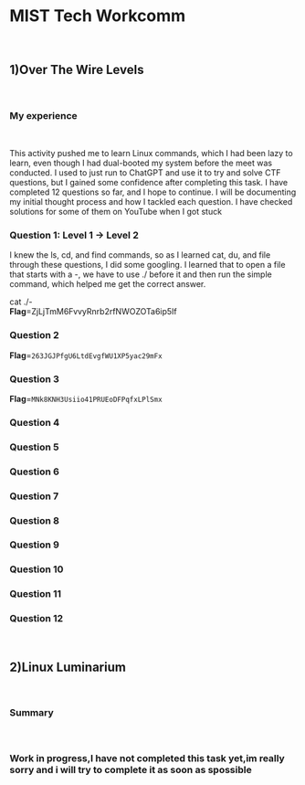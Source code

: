 <h1>MIST Tech Workcomm</h1>
<br>
<h2>1)Over The Wire Levels </h2>
<br>
<h3>My experience</h3>
<br>
<p>This activity pushed me to learn Linux commands, which I had been lazy to learn, even though I had dual-booted my system before the meet was conducted. I used to just run to ChatGPT and use it to try and solve CTF questions, but I gained some confidence after completing this task. I have completed 12 questions so far, and I hope to continue. I will be documenting my initial thought process and how I tackled each question. I have checked solutions for some of them on YouTube when I got stuck </p>

<h3>Question 1: Level 1 → Level 2</h3>
<p>I knew the ls, cd, and find commands, so as I learned cat, du, and file through these questions, I did some googling. I learned that to open a file that starts with a -, we have to use ./ before it and then run the simple command, which helped me get the correct answer.</p>


cat ./- <br>
<b>Flag</b>=ZjLjTmM6FvvyRnrb2rfNWOZOTa6ip5If<br>


<h3>Question 2</h3>
<b>Flag</b>=<code>263JGJPfgU6LtdEvgfWU1XP5yac29mFx</code><br>

<h3>Question 3</h3>
<b>Flag</b>=<code>MNk8KNH3Usiio41PRUEoDFPqfxLPlSmx</code><br>

<h3>Question 4</h3>
<h3>Question 5</h3>
<h3>Question 6</h3>
<h3>Question 7</h3>
<h3>Question 8</h3>
<h3>Question 9</h3>
<h3>Question 10</h3>
<h3>Question 11</h3>
<h3>Question 12</h3>
<br>
<h2>2)Linux Luminarium</h2>
<br>
<h3>Summary<h3>
<br>
<p>Work in progress,I have not completed this task yet,im really sorry and i will try to complete it as soon as spossible </p>
